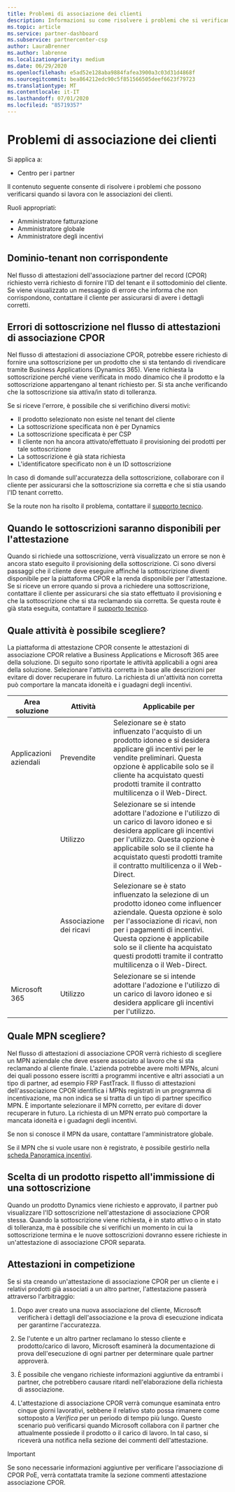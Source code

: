 ```yaml
---
title: Problemi di associazione dei clienti
description: Informazioni su come risolvere i problemi che si verificano quando si lavora con le associazioni clienti di CPOR (partner di record).
ms.topic: article
ms.service: partner-dashboard
ms.subservice: partnercenter-csp
author: LauraBrenner
ms.author: labrenne
ms.localizationpriority: medium
ms.date: 06/29/2020
ms.openlocfilehash: e5ad52e128aba9884fafea3900a3c03d31d4868f
ms.sourcegitcommit: bea864212edc90c5f851566505deef6623f79723
ms.translationtype: MT
ms.contentlocale: it-IT
ms.lasthandoff: 07/01/2020
ms.locfileid: "85719357"
---
```

# <a name="customer-association-issues"></a>Problemi di associazione dei clienti

Si applica a:

- Centro per i partner

Il contenuto seguente consente di risolvere i problemi che possono verificarsi quando si lavora con le associazioni dei clienti.

Ruoli appropriati:

- Amministratore fatturazione
- Amministratore globale
- Amministratore degli incentivi

## <a name="domain-tenant-mismatch"></a>Dominio-tenant non corrispondente

Nel flusso di attestazioni dell'associazione partner del record (CPOR) richiesto verrà richiesto di fornire l'ID del tenant e il sottodominio del cliente. Se viene visualizzato un messaggio di errore che informa che non corrispondono, contattare il cliente per assicurarsi di avere i dettagli corretti.

## <a name="subscription-errors-in-the-cpor-association-claim-flow"></a>Errori di sottoscrizione nel flusso di attestazioni di associazione CPOR

Nel flusso di attestazioni di associazione CPOR, potrebbe essere richiesto di fornire una sottoscrizione per un prodotto che si sta tentando di rivendicare tramite Business Applications (Dynamics 365). Viene richiesta la sottoscrizione perché viene verificata in modo dinamico che il prodotto e la sottoscrizione appartengano al tenant richiesto per. Si sta anche verificando che la sottoscrizione sia attiva/in stato di tolleranza.

Se si riceve l'errore, è possibile che si verifichino diversi motivi:

- Il prodotto selezionato non esiste nel tenant del cliente
- La sottoscrizione specificata non è per Dynamics
- La sottoscrizione specificata è per CSP
- Il cliente non ha ancora attivato/effettuato il provisioning dei prodotti per tale sottoscrizione
- La sottoscrizione è già stata richiesta
- L'identificatore specificato non è un ID sottoscrizione

In caso di domande sull'accuratezza della sottoscrizione, collaborare con il cliente per assicurarsi che la sottoscrizione sia corretta e che si stia usando l'ID tenant corretto.

Se la route non ha risolto il problema, contattare il [supporto tecnico](https://partner.microsoft.com/dashboard/support/incentives/servicerequests?category=incentives).

## <a name="when-subscriptions-will-be-available-to-claim"></a>Quando le sottoscrizioni saranno disponibili per l'attestazione

Quando si richiede una sottoscrizione, verrà visualizzato un errore se non è ancora stato eseguito il provisioning della sottoscrizione. Ci sono diversi passaggi che il cliente deve eseguire affinché la sottoscrizione diventi disponibile per la piattaforma CPOR e la renda disponibile per l'attestazione. Se si riceve un errore quando si prova a richiedere una sottoscrizione, contattare il cliente per assicurarsi che sia stato effettuato il provisioning e che la sottoscrizione che si sta reclamando sia corretta. Se questa route è già stata eseguita, contattare il [supporto tecnico](https://partner.microsoft.com/dashboard/support/incentives/servicerequests?category=incentives).

## <a name="which-activity-do-i-choose"></a>Quale attività è possibile scegliere?

La piattaforma di attestazione CPOR consente le attestazioni di associazione CPOR relative a Business Applications e Microsoft 365 aree della soluzione. Di seguito sono riportate le attività applicabili a ogni area della soluzione. Selezionare l'attività corretta in base alle descrizioni per evitare di dover recuperare in futuro. La richiesta di un'attività non corretta può comportare la mancata idoneità e i guadagni degli incentivi.


| Area soluzione | Attività | Applicabile per |
| ------ | ----------- | ----------- |
| Applicazioni aziendali      | Prevendite   | Selezionare se è stato influenzato l'acquisto di un prodotto idoneo e si desidera applicare gli incentivi per le vendite preliminari. Questa opzione è applicabile solo se il cliente ha acquistato questi prodotti tramite il contratto multilicenza o il Web-Direct. |
|    |  Utilizzo  | Selezionare se si intende adottare l'adozione e l'utilizzo di un carico di lavoro idoneo e si desidera applicare gli incentivi per l'utilizzo. Questa opzione è applicabile solo se il cliente ha acquistato questi prodotti tramite il contratto multilicenza o il Web-Direct. |
|    | Associazione dei ricavi   | Selezionare se è stato influenzato la selezione di un prodotto idoneo come influencer aziendale. Questa opzione è solo per l'associazione di ricavi, non per i pagamenti di incentivi. Questa opzione è applicabile solo se il cliente ha acquistato questi prodotti tramite il contratto multilicenza o il Web-Direct.   |
| Microsoft 365   | Utilizzo   | Selezionare se si intende adottare l'adozione e l'utilizzo di un carico di lavoro idoneo e si desidera applicare gli incentivi per l'utilizzo. |

## <a name="which-mpn-do-i-choose"></a>Quale MPN scegliere?

Nel flusso di attestazioni di associazione CPOR verrà richiesto di scegliere un MPN aziendale che deve essere associato al lavoro che si sta reclamando al cliente finale. L'azienda potrebbe avere molti MPNs, alcuni dei quali possono essere iscritti a programmi incentive e altri associati a un tipo di partner, ad esempio FRP FastTrack. Il flusso di attestazioni dell'associazione CPOR identifica i MPNs registrati in un programma di incentivazione, ma non indica se si tratta di un tipo di partner specifico MPN. È importante selezionare il MPN corretto, per evitare di dover recuperare in futuro. La richiesta di un MPN errato può comportare la mancata idoneità e i guadagni degli incentivi.

Se non si conosce il MPN da usare, contattare l'amministratore globale.

Se il MPN che si vuole usare non è registrato, è possibile gestirlo nella [scheda Panoramica incentivi](https://partner.microsoft.com/dashboard/incentives/enrollment/summary).

## <a name="choosing-a-product-vs-entering-a-subscription"></a>Scelta di un prodotto rispetto all'immissione di una sottoscrizione

Quando un prodotto Dynamics viene richiesto e approvato, il partner può visualizzare l'ID sottoscrizione nell'attestazione di associazione CPOR stessa. Quando la sottoscrizione viene richiesta, è in stato attivo o in stato di tolleranza, ma è possibile che si verifichi un momento in cui la sottoscrizione termina e le nuove sottoscrizioni dovranno essere richieste in un'attestazione di associazione CPOR separata.

## <a name="competing-claims"></a>Attestazioni in competizione

Se si sta creando un'attestazione di associazione CPOR per un cliente e i relativi prodotti già associati a un altro partner, l'attestazione passerà attraverso l'arbitraggio:

1. Dopo aver creato una nuova associazione del cliente, Microsoft verificherà i dettagli dell'associazione e la prova di esecuzione indicata per garantirne l'accuratezza.

2. Se l'utente e un altro partner reclamano lo stesso cliente e prodotto/carico di lavoro, Microsoft esaminerà la documentazione di prova dell'esecuzione di ogni partner per determinare quale partner approverà.

3. È possibile che vengano richieste informazioni aggiuntive da entrambi i partner, che potrebbero causare ritardi nell'elaborazione della richiesta di associazione.

4. L'attestazione di associazione CPOR verrà comunque esaminata entro cinque giorni lavorativi, sebbene il relativo stato possa rimanere come sottoposto a _Verifica_ per un periodo di tempo più lungo. Questo scenario può verificarsi quando Microsoft collabora con il partner che attualmente possiede il prodotto o il carico di lavoro. In tal caso, si riceverà una notifica nella sezione dei commenti dell'attestazione. 

>[!IMPORTANT]
>Se sono necessarie informazioni aggiuntive per verificare l'associazione di CPOR PoE, verrà contattata tramite la sezione commenti attestazione associazione CPOR.
